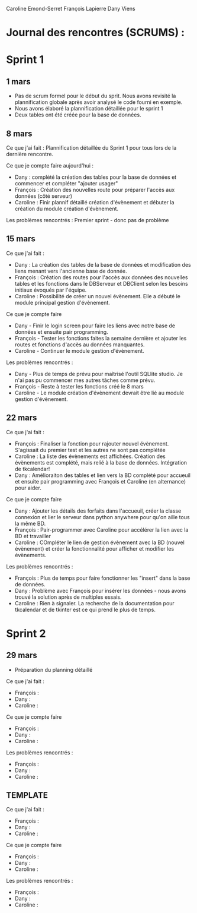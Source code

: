 Caroline Emond-Serret
François Lapierre
Dany Viens


# Journal des rencontres (SCRUMS) :
# Sprint 1

## 1 mars

- Pas de scrum formel pour le début du sprit. Nous avons revisité la plannification globale après avoir analysé le code fourni en exemple.
- Nous avons élaboré la plannification détaillée pour le sprint 1
- Deux tables ont été créée pour la base de données.


## 8 mars 

Ce que j'ai fait :
Plannification détaillée du Sprint 1 pour tous lors de la dernière rencontre. 

Ce que je compte faire aujourd'hui :
- Dany : complété la création des tables pour la base de données et commencer et compléter "ajouter usager"
- François : Création des nouvelles route pour préparer l'accès aux données (côté serveur)
- Caroline : Finir plannif détaillé création d'évènement et débuter la création du module création d'évènement. 

Les problèmes rencontrés :
Premier sprint - donc pas de problème

## 15 mars 

Ce que j'ai fait : 
- Dany : La création des tables de la base de données et modification des liens menant vers l'ancienne base de donnée. 
- François : Création des routes pour l'accès aux données des nouvelles tables et les fonctions dans le DBServeur et DBClient selon les besoins initiaux évoqués par l'équipe. 
- Caroline : Possibilité de créer un nouvel évènement. Elle a débuté le module principal gestion d'évènement.

Ce que je compte faire
-  Dany - Finir le login screen pour faire les liens avec notre base de données et ensuite pair programming. 
- François - Tester les fonctions faites la semaine dernière et ajouter les routes et fonctions d'accès au données manquantes. 
- Caroline - Continuer le module gestion d'évènement. 

Les problèmes rencontrés :
- Dany - Plus de temps de prévu pour maîtrisé l'outil SQLlite studio. Je n'ai pas pu commencer mes autres tâches comme prévu. 
- François - Reste à tester les fonctions créé le 8 mars
- Caroline - Le module création d'évènement devrait être lié au module gestion d'évènement. 


## 22 mars

Ce que j'ai fait : 
- François : Finaliser la fonction pour rajouter nouvel évènement. S'agissait du premier test et les autres ne sont pas complétée
- Caroline : La liste des évènements est affichées. Création des évènements est complété, mais relié à la base de données. Intégration de tkcalendar!
- Dany : Amélioraiton des tables et lien vers la BD complété pour accueuil et ensuite pair programming avec François et Caroline (en alternance) pour aider.

Ce que je compte faire
-  Dany : Ajouter les détails des forfaits dans l'accueuil, créer la classe connexion et lier le serveur dans python anywhere pour qu'on aille tous la même BD.
- François : Pair-programmer avec Caroline pour accélérer la lien avec la BD et travailler 
- Caroline : COmpléter le lien de gestion évènement avec la BD (nouvel évènement) et créer la fonctionnalité pour afficher et modifier les évènements. 

Les problèmes rencontrés :
- François : Plus de temps pour faire fonctionner les "insert" dans la base de données.  
- Dany : Problème avec François pour insérer les données - nous avons trouvé la solution après de multiples essais. 
- Caroline : Rien à signaler. La recherche de la documentation pour tkcalendar et de tkinter est ce qui prend le plus de temps. 

# Sprint 2 

## 29 mars 

- Préparation du planning détaillé 

Ce que j'ai fait : 
- François :  
- Dany : 
- Caroline : 

Ce que je compte faire
- François :  
- Dany : 
- Caroline :  

Les problèmes rencontrés :
- François :  
- Dany : 
- Caroline : 

## TEMPLATE

Ce que j'ai fait : 
- François :  
- Dany : 
- Caroline : 

Ce que je compte faire
- François :  
- Dany : 
- Caroline :  

Les problèmes rencontrés :
- François :  
- Dany : 
- Caroline : 

